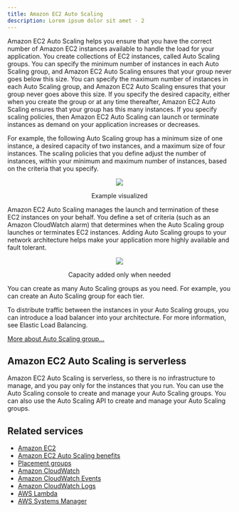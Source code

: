 ```yaml
---
title: Amazon EC2 Auto Scaling
description: Lorem ipsum dolor sit amet - 2
---
```


Amazon EC2 Auto Scaling helps you ensure that you have the correct number of Amazon EC2 instances available to handle the load for your application. You create collections of EC2 instances, called Auto Scaling groups. You can specify the minimum number of instances in each Auto Scaling group, and Amazon EC2 Auto Scaling ensures that your group never goes below this size. You can specify the maximum number of instances in each Auto Scaling group, and Amazon EC2 Auto Scaling ensures that your group never goes above this size. If you specify the desired capacity, either when you create the group or at any time thereafter, Amazon EC2 Auto Scaling ensures that your group has this many instances. If you specify scaling policies, then Amazon EC2 Auto Scaling can launch or terminate instances as demand on your application increases or decreases.

For example, the following Auto Scaling group has a minimum size of one instance, a desired capacity of two instances, and a maximum size of four instances. The scaling policies that you define adjust the number of instances, within your minimum and maximum number of instances, based on the criteria that you specify.

<div>
<div align="center"><img src="https://docs.aws.amazon.com/images/autoscaling/ec2/userguide/images/as-basic-diagram.png" /></div>
<div><p align="center">Example visualized</p></div>
</div>


Amazon EC2 Auto Scaling manages the launch and termination of these EC2 instances on your behalf. You define a set of criteria (such as an Amazon CloudWatch alarm) that determines when the Auto Scaling group launches or terminates EC2 instances. Adding Auto Scaling groups to your network architecture helps make your application more highly available and fault tolerant.

<div>
<div align="center"><img src="https://docs.aws.amazon.com/images/autoscaling/ec2/userguide/images/sample-3-tier-architecture-auto-scaling-diagram.png" /></div>
<div><p align="center">Capacity added only when needed</p></div>
</div>

You can create as many Auto Scaling groups as you need. For example, you can create an Auto Scaling group for each tier.

To distribute traffic between the instances in your Auto Scaling groups, you can introduce a load balancer into your architecture. For more information, see Elastic Load Balancing.

<a target="_self" href="https://aws-notes-taking.netlify.app/docs/Personal-notes/ASG">More about Auto Scaling group...</a>
<br>         
## Amazon EC2 Auto Scaling is serverless

Amazon EC2 Auto Scaling is serverless, so there is no infrastructure to manage, and you pay only for the instances that you run. You can use the Auto Scaling console to create and manage your Auto Scaling groups. You can also use the Auto Scaling API to create and manage your Auto Scaling groups.

## Related services

- [Amazon EC2](https://aws.amazon.com/ec2/)
- [Amazon EC2 Auto Scaling benefits](https://docs.aws.amazon.com/autoscaling/ec2/userguide/auto-scaling-benefits.html#autoscaling-design-example)
- [Placement groups](https://docs.aws.amazon.com/AWSEC2/latest/UserGuide/placement-groups.html)
- [Amazon CloudWatch](https://aws.amazon.com/cloudwatch/)
- [Amazon CloudWatch Events](https://aws.amazon.com/cloudwatch/events/)
- [Amazon CloudWatch Logs](https://aws.amazon.com/cloudwatch/logs/)
- [AWS Lambda](https://aws.amazon.com/lambda/)
- [AWS Systems Manager](https://aws.amazon.com/systems-manager/)
